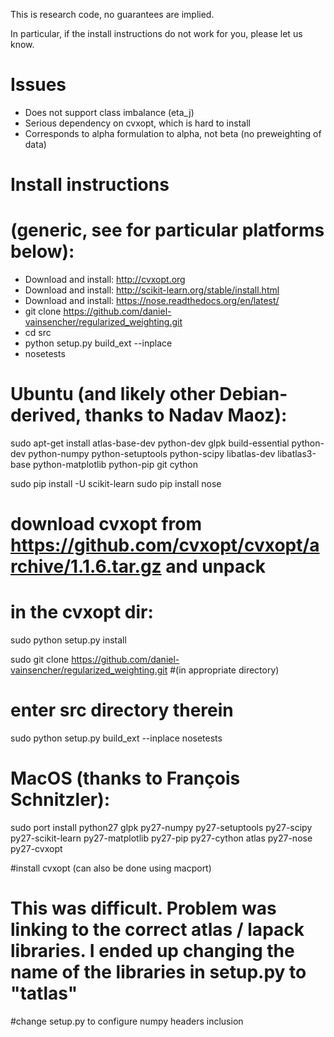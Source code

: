 This is research code, no guarantees are implied.

In particular, if the install instructions do not work for you, please let us know.

Issues
============

- Does not support class imbalance (eta_j)
- Serious dependency on cvxopt, which is hard to install
- Corresponds to alpha formulation to alpha, not beta (no preweighting of data)


Install instructions
============

# (generic, see for particular platforms below):

- Download and install: http://cvxopt.org
- Download and install: http://scikit-learn.org/stable/install.html 
- Download and install: https://nose.readthedocs.org/en/latest/
- git clone https://github.com/daniel-vainsencher/regularized_weighting.git
- cd src
- python setup.py build_ext --inplace
- nosetests

# Ubuntu (and likely other Debian-derived, thanks to Nadav Maoz):

sudo apt-get install atlas-base-dev python-dev glpk build-essential python-dev python-numpy python-setuptools python-scipy libatlas-dev libatlas3-base python-matplotlib python-pip git cython

sudo pip install -U scikit-learn
sudo pip install nose

# download cvxopt from https://github.com/cvxopt/cvxopt/archive/1.1.6.tar.gz and unpack
# in the cvxopt dir:
sudo python setup.py install

sudo git clone https://github.com/daniel-vainsencher/regularized_weighting.git #(in appropriate directory)
# enter src directory therein
sudo python setup.py build_ext --inplace
nosetests


# MacOS (thanks to François Schnitzler):

sudo port install python27 glpk py27-numpy py27-setuptools py27-scipy py27-scikit-learn py27-matplotlib py27-pip py27-cython atlas py27-nose py27-cvxopt

#install cvxopt (can also be done using macport)
# This was difficult. Problem was linking to the correct atlas / lapack libraries. I ended up changing the name of the libraries in setup.py to "tatlas"

#change setup.py to configure numpy headers inclusion

